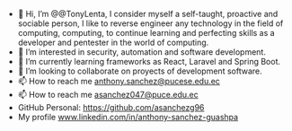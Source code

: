 
- 👋 Hi, I’m @@TonyLenta, I consider myself a self-taught, proactive and sociable person, I like to reverse engineer any technology in the field of computing, computing, to continue learning and perfecting skills as a developer and pentester in the world of computing.
- 👀 I’m interested in security, automation and software development.
- 🌱 I’m currently learning frameworks as React, Laravel and Spring Boot.
- 💞️ I’m looking to collaborate on proyects of development software.
- 📫 How to reach me anthony.sanchez@pucese.edu.ec
- 📫 How to reach me asanchez047@puce.edu.ec
- GitHub Personal: https://github.com/asanchezg96
- My profile www.linkedin.com/in/anthony-sanchez-guashpa 
